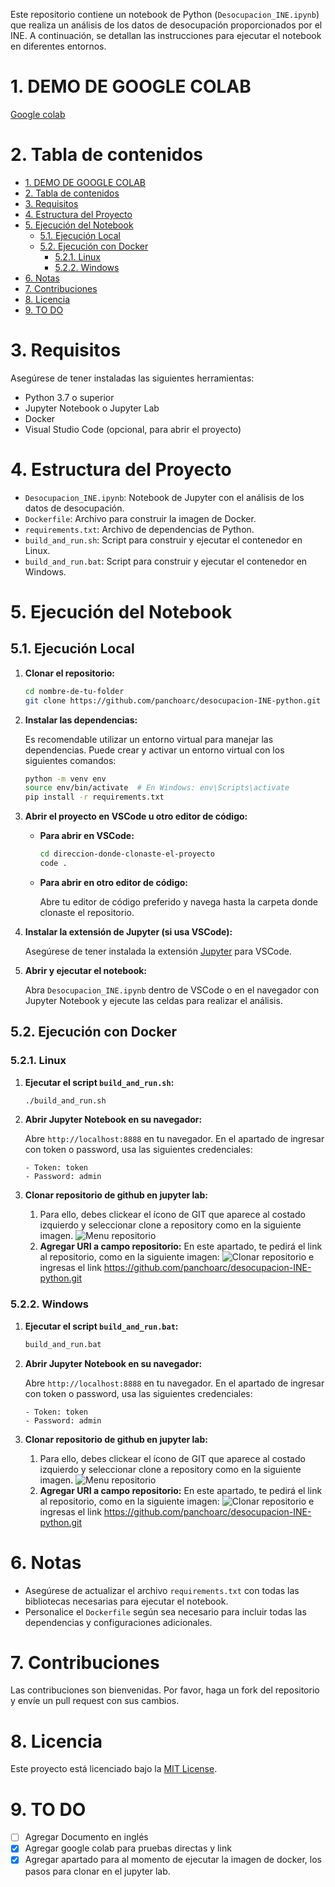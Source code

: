 Este repositorio contiene un notebook de Python (`Desocupacion_INE.ipynb`) que realiza un análisis de los datos de desocupación proporcionados por el INE. A continuación, se detallan las instrucciones para ejecutar el notebook en diferentes entornos.

# 1. DEMO DE GOOGLE COLAB
 [Google colab](https://colab.research.google.com/drive/196qbWSBjMJi8RVF9bLl-3_sLQekLCnfy)

# 2. Tabla de contenidos 
- [1. DEMO DE GOOGLE COLAB](#1-demo-de-google-colab)
- [2. Tabla de contenidos](#2-tabla-de-contenidos)
- [3. Requisitos](#3-requisitos)
- [4. Estructura del Proyecto](#4-estructura-del-proyecto)
- [5. Ejecución del Notebook](#5-ejecución-del-notebook)
  - [5.1. Ejecución Local](#51-ejecución-local)
  - [5.2. Ejecución con Docker](#52-ejecución-con-docker)
    - [5.2.1. Linux](#521-linux)
    - [5.2.2. Windows](#522-windows)
- [6. Notas](#6-notas)
- [7. Contribuciones](#7-contribuciones)
- [8. Licencia](#8-licencia)
- [9. TO DO](#9-to-do)

# 3. Requisitos

Asegúrese de tener instaladas las siguientes herramientas:

- Python 3.7 o superior
- Jupyter Notebook o Jupyter Lab
- Docker
- Visual Studio Code (opcional, para abrir el proyecto)

# 4. Estructura del Proyecto

- `Desocupacion_INE.ipynb`: Notebook de Jupyter con el análisis de los datos de desocupación.
- `Dockerfile`: Archivo para construir la imagen de Docker.
- `requirements.txt`: Archivo de dependencias de Python.
- `build_and_run.sh`: Script para construir y ejecutar el contenedor en Linux.
- `build_and_run.bat`: Script para construir y ejecutar el contenedor en Windows.

# 5. Ejecución del Notebook

## 5.1. Ejecución Local

1. **Clonar el repositorio:**

    ```bash
    cd nombre-de-tu-folder
    git clone https://github.com/panchoarc/desocupacion-INE-python.git
    ```

2. **Instalar las dependencias:**

    Es recomendable utilizar un entorno virtual para manejar las dependencias. Puede crear y activar un entorno virtual con los siguientes comandos:

    ```bash
    python -m venv env
    source env/bin/activate  # En Windows: env\Scripts\activate
    pip install -r requirements.txt
    ```

3. **Abrir el proyecto en VSCode u otro editor de código:**

    - **Para abrir en VSCode:**

        ```bash
        cd direccion-donde-clonaste-el-proyecto
        code .
        ```

    - **Para abrir en otro editor de código:**

        Abre tu editor de código preferido y navega hasta la carpeta donde clonaste el repositorio.

4. **Instalar la extensión de Jupyter (si usa VSCode):**

    Asegúrese de tener instalada la extensión [Jupyter](https://marketplace.visualstudio.com/items?itemName=ms-toolsai.jupyter) para VSCode.

5. **Abrir y ejecutar el notebook:**

    Abra `Desocupacion_INE.ipynb` dentro de VSCode o en el navegador con Jupyter Notebook y ejecute las celdas para realizar el análisis.

## 5.2. Ejecución con Docker

### 5.2.1. Linux

1. **Ejecutar el script `build_and_run.sh`:**

    ```bash
    ./build_and_run.sh
    ```

2. **Abrir Jupyter Notebook en su navegador:**
    
    Abre `http://localhost:8888` en tu navegador. En el apartado de ingresar con token o password, usa las siguientes credenciales:

    ```plaintext
    - Token: token
    - Password: admin
    ```
3. **Clonar repositorio de github en jupyter lab:**
   1. Para ello, debes clickear el ícono de GIT que aparece al costado izquierdo y seleccionar clone a repository como en la siguiente imagen. ![Menu repositorio](/images/Clonar%20repositorio.png)
   2. **Agregar URI a campo repositorio:**
   En este apartado, te pedirá el link al repositorio, como en la siguiente imagen: ![Clonar repositorio](/images/Clonar%20repositorio%202.png) e ingresas el link https://github.com/panchoarc/desocupacion-INE-python.git


### 5.2.2. Windows

1. **Ejecutar el script `build_and_run.bat`:**

    ```bat
    build_and_run.bat
    ```

2. **Abrir Jupyter Notebook en su navegador:**
    
    Abre `http://localhost:8888` en tu navegador. En el apartado de ingresar con token o password, usa las siguientes credenciales:

    ```plaintext
    - Token: token
    - Password: admin
    ```
3. **Clonar repositorio de github en jupyter lab:**
   1. Para ello, debes clickear el ícono de GIT que aparece al costado izquierdo y seleccionar clone a repository como en la siguiente imagen. ![Menu repositorio](/images/Clonar%20repositorio.png)
   2. **Agregar URI a campo repositorio:**
   En este apartado, te pedirá el link al repositorio, como en la siguiente imagen: ![Clonar repositorio](/images/Clonar%20repositorio%202.png) e ingresas el link https://github.com/panchoarc/desocupacion-INE-python.git




# 6. Notas

- Asegúrese de actualizar el archivo `requirements.txt` con todas las bibliotecas necesarias para ejecutar el notebook.
- Personalice el `Dockerfile` según sea necesario para incluir todas las dependencias y configuraciones adicionales.

# 7. Contribuciones

Las contribuciones son bienvenidas. Por favor, haga un fork del repositorio y envíe un pull request con sus cambios.

# 8. Licencia

Este proyecto está licenciado bajo la [MIT License](LICENSE).

# 9. TO DO
- [ ] Agregar Documento en inglés
- [x] Agregar google colab para pruebas directas y link
- [X] Agregar apartado para al momento de ejecutar la imagen de docker, los pasos para clonar en el jupyter lab.
